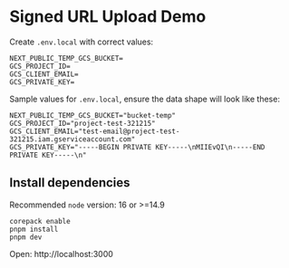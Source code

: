 # Signed URL Upload Demo

Create `.env.local` with correct values:

```
NEXT_PUBLIC_TEMP_GCS_BUCKET=
GCS_PROJECT_ID=
GCS_CLIENT_EMAIL=
GCS_PRIVATE_KEY=
```

Sample values for `.env.local`, ensure the data shape will look like these:

```
NEXT_PUBLIC_TEMP_GCS_BUCKET="bucket-temp"
GCS_PROJECT_ID="project-test-321215"
GCS_CLIENT_EMAIL="test-email@project-test-321215.iam.gserviceaccount.com"
GCS_PRIVATE_KEY="-----BEGIN PRIVATE KEY-----\nMIIEvQI\n-----END PRIVATE KEY-----\n"
```

## Install dependencies

Recommended `node` version: 16 or >=14.9

```
corepack enable
pnpm install
pnpm dev
```

Open: http://localhost:3000

